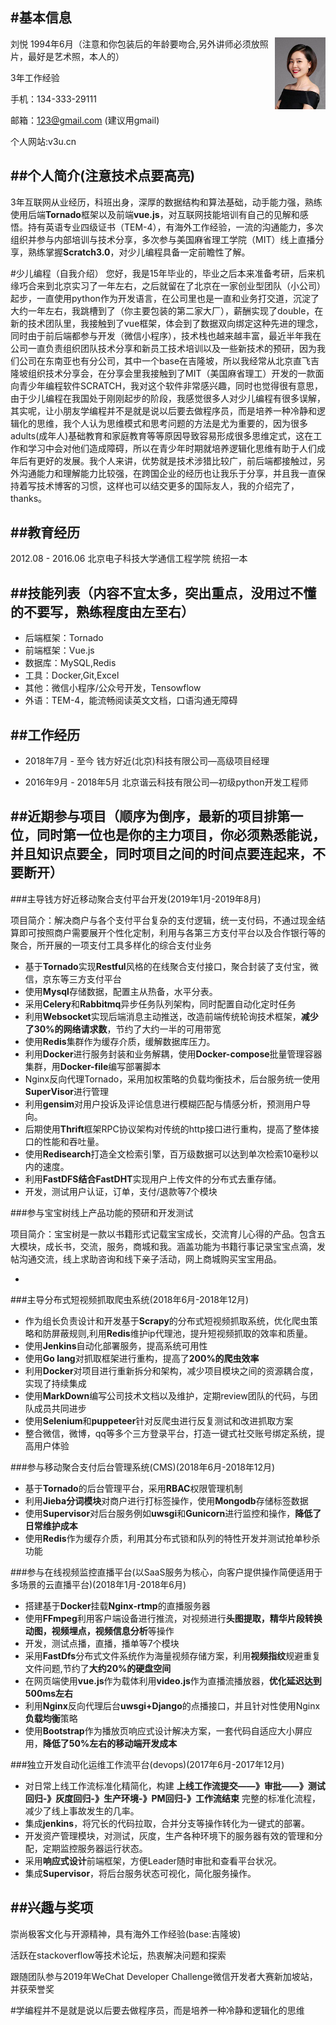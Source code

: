#基本信息
---
<img src="./img/tou.png" style="float:right;">

刘悦 1994年6月（注意和你包装后的年龄要吻合,另外讲师必须放照片，最好是艺术照，本人的）

3年工作经验

手机：134-333-29111

邮箱：123@gmail.com  (建议用gmail)

个人网站:v3u.cn

##个人简介(注意技术点要高亮)
---
3年互联网从业经历，科班出身，深厚的数据结构和算法基础，动手能力强，熟练使用后端**Tornado**框架以及前端**vue.js**，对互联网技能培训有自己的见解和感悟。持有英语专业四级证书（TEM-4），有海外工作经验，一流的沟通能力，多次组织并参与内部培训与技术分享，多次参与美国麻省理工学院（MIT）线上直播分享，熟练掌握**Scratch3.0**，对少儿编程具备一定前瞻性了解。


#少儿编程（自我介绍）
您好，我是15年毕业的，毕业之后本来准备考研，后来机缘巧合来到北京实习了一年左右，之后就留在了北京在一家创业型团队（小公司）起步，一直使用python作为开发语言，在公司里也是一直和业务打交道，沉淀了大约一年左右，我跳槽到了（你主要包装的第二家大厂），薪酬实现了double，在新的技术团队里，我接触到了vue框架，体会到了数据双向绑定这种先进的理念，同时由于前后端都参与开发（微信小程序），技术栈也越来越丰富，最近半年我在公司一直负责组织团队技术分享和新员工技术培训以及一些新技术的预研，因为我们公司在东南亚也有分公司，其中一个base在吉隆坡，所以我经常从北京直飞吉隆坡组织技术分享会，在分享会里我接触到了MIT（美国麻省理工）开发的一款面向青少年编程软件SCRATCH，我对这个软件非常感兴趣，同时也觉得很有意思，由于少儿编程在我国处于刚刚起步的阶段，我感觉很多人对少儿编程有很多误解，其实呢，让小朋友学编程并不是就是说以后要去做程序员，而是培养一种冷静和逻辑化的思维，我个人认为思维模式和思考问题的方法是尤为重要的，因为很多adults(成年人)基础教育和家庭教育等等原因导致容易形成很多思维定式，这在工作和学习中会对他们造成障碍，所以在青少年时期就培养逻辑化思维有助于人们成年后有更好的发展。我个人来讲，优势就是技术涉猎比较广，前后端都接触过，另外沟通能力和理解能力比较强，在跨国企业的经历也让我乐于分享，并且我一直保持着写技术博客的习惯，这样也可以结交更多的国际友人，我的介绍完了，thanks。

##教育经历
---
2012.08 - 2016.06 北京电子科技大学通信工程学院 统招一本

##技能列表（内容不宜太多，突出重点，没用过不懂的不要写，熟练程度由左至右）
---
* 后端框架：Tornado
* 前端框架：Vue.js
* 数据库：MySQL,Redis
* 工具：Docker,Git,Excel
* 其他：微信小程序/公众号开发，Tensowflow
* 外语：TEM-4，能流畅阅读英文文档，口语沟通无障碍

##工作经历
---

* 2018年7月 - 至今
钱方好近(北京)科技有限公司—高级项目经理

* 2016年9月 - 2018年5月
北京谐云科技有限公司—初级python开发工程师

##近期参与项目（顺序为倒序，最新的项目排第一位，同时第一位也是你的主力项目，你必须熟悉能说，并且知识点要全，同时项目之间的时间点要连起来，不要断开）
---

###主导钱方好近移动聚合支付平台开发(2019年1月-2019年8月)

项目简介：解决商户与各个支付平台复杂的支付逻辑，统一支付码，不通过现金结算即可按照商户需要展开个性化定制，利用与各第三方支付平台以及合作银行等的聚合，所开展的一项支付工具多样化的综合支付业务

* 基于**Tornado**实现**Restful**风格的在线聚合支付接口，聚合封装了支付宝，微信，京东等三方支付平台
* 使用**Mysql**存储数据，配置主从热备，水平分表。
* 采用**Celery**和**Rabbitmq**异步任务队列架构，同时配置自动化定时任务
* 利用**Websocket**实现后端消息主动推送，改造前端传统轮询技术框架，**减少了30%的网络请求数**，节约了大约一半的可用带宽
* 使用**Redis**集群作为缓存介质，缓解数据库压力。
* 利用**Docker**进行服务封装和业务解耦，使用**Docker-compose**批量管理容器集群，用**Docker-file**编写部署脚本
* Nginx反向代理Tornado，采用加权策略的负载均衡技术，后台服务统一使用**SuperVisor**进行管理
* 利用**gensim**对用户投诉及评论信息进行模糊匹配与情感分析，预测用户导向。
* 后期使用**Thrift**框架RPC协议架构对传统的http接口进行重构，提高了整体接口的性能和吞吐量。
* 使用**Redisearch**打造全文检索引擎，百万级数据可以达到单次检索10毫秒以内的速度。
* 利用**FastDFS结合FastDHT**实现用户上传文件的分布式去重存储。
* 开发，测试用户认证，订单，支付/退款等7个模块


###参与宝宝树线上产品功能的预研和开发测试

项目简介：宝宝树是一款以书籍形式记载宝宝成长，交流育儿心得的产品。包含五大模块，成长书，交流，服务，商城和我。涵盖功能为书籍行事记录宝宝点滴，发帖沟通交流，线上求助咨询和线下亲子活动，网上商城购买宝宝用品。

* 




###主导分布式短视频抓取爬虫系统(2018年6月-2018年12月)

* 作为组长负责设计和开发基于**Scrapy**的分布式短视频抓取系统，优化爬虫策略和防屏蔽规则,利用**Redis**维护ip代理池，提升短视频抓取的效率和质量。
* 使用**Jenkins**自动化部署服务，提高系统可用性
* 使用**Go lang**对抓取框架进行重构，提高了**200%的爬虫效率**
* 利用**Docker**对项目进行重新拆分和架构，减少项目模块之间的资源耦合度，实现了持续集成
* 使用**MarkDown**编写公司技术文档以及维护，定期review团队的代码，与团队成员共同进步
* 使用**Selenium**和**puppeteer**针对反爬虫进行反复测试和改进抓取方案
* 整合微信，微博，qq等多个三方登录平台，打造一键式社交账号绑定系统，提高用户体验


###参与移动聚合支付后台管理系统(CMS)(2018年6月-2018年12月)

* 基于**Tornado**的后台管理平台，采用**RBAC**权限管理机制
* 利用**Jieba分词模块**对商户进行打标签操作，使用**Mongodb**存储标签数据
* 使用**Supervisor**对后台服务例如**uwsgi**和**Gunicorn**进行监控和操作，**降低了日常维护成本**
* 使用**Redis**作为缓存介质，利用其分布式锁和队列的特性开发并测试抢单秒杀功能


###参与在线视频监控直播平台(以SaaS服务为核心，向客户提供操作简便适用于多场景的云直播平台)(2018年1月-2018年6月)

* 搭建基于**Docker**挂载**Nginx-rtmp**的直播服务器
* 使用**FFmpeg**利用客户端设备进行推流，对视频进行**头图提取，精华片段转换动图，视频埋点，视频信息分析**等操作
* 开发，测试点播，直播，播单等7个模块
* 采用**FastDfs**分布式文件系统作为海量视频存储方案，利用**视频指纹**规避重复文件问题,节约了**大约20%的硬盘空间**
* 在网页端使用**vue.js**作为载体利用**video.js**作为直播流播放器，**优化延迟达到500ms左右**
* 利用**Nginx**反向代理后台**uwsgi+Django**的点播接口，并且针对性使用Nginx**负载均衡**策略
* 使用**Bootstrap**作为播放页响应式设计解决方案，一套代码自适应大小屏应用，**降低了50%左右的移动端开发成本**


###独立开发自动化运维工作流平台(devops)(2017年6月-2017年12月)

* 对日常上线工作流标准化精简化，构建 **上线工作流提交——》审批——》测试回归-》灰度回归-》生产环境-》PM回归-》工作流结束** 完整的标准化流程，减少了线上事故发生的几率。
* 集成**jenkins**，将冗长的代码拉取，合并分支等操作转化为一键式的部署。
* 开发资产管理模块，对测试，灰度，生产各种环境下的服务器有效的管理和分配，定期监控服务器运行状态。
* 采用**响应式设计**前端框架，方便Leader随时审批和查看平台状况。
* 集成**Supervisor**，将后台服务状态可视化，简化服务操作。

##兴趣与奖项
---

崇尚极客文化与开源精神，具有海外工作经验(base:吉隆坡)

活跃在stackoverflow等技术论坛，热衷解决问题和探索

跟随团队参与2019年WeChat Developer Challenge微信开发者大赛新加坡站，并获荣誉奖


#学编程并不是就是说以后要去做程序员，而是培养一种冷静和逻辑化的思维
